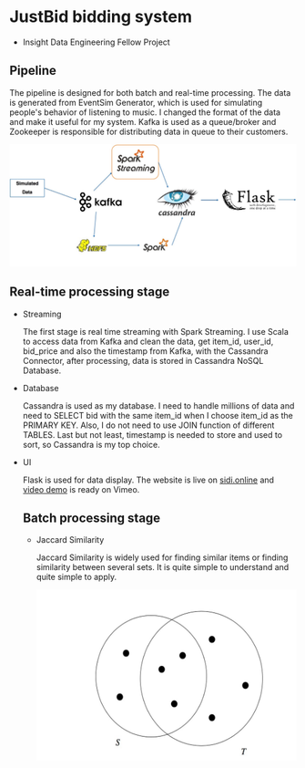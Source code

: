# JustBid bidding system
* Insight Data Engineering Fellow Project


## Pipeline

The pipeline is designed for both batch and real-time processing. The data is generated from EventSim Generator, which is used for simulating people's behavior of listening to music. I changed the format of the data and make it useful for my system. Kafka is used as a queue/broker and Zookeeper is responsible for distributing data in queue to their customers.

![alt tag](pics/pipeline.png)

## Real-time processing stage
* Streaming

  The first stage is real time streaming with Spark Streaming. I use Scala to access data from Kafka and clean the data, get item_id, user_id, bid_price and also the timestamp from Kafka, with the Cassandra Connector, after processing, data is stored in Cassandra NoSQL Database.
* Database

  Cassandra is used as my database. I need to handle millions of data and need to SELECT bid with the same item_id when I choose item_id as the PRIMARY KEY. Also, I do not need to use JOIN function of different TABLES. Last but not least, timestamp is needed to store and used to sort, so Cassandra is my top choice.
* UI

  Flask is used for data display. The website is live on [sidi.online](http://sidi.online) and [video demo](https://vimeo.com/173849615) is ready on Vimeo.
  
  ## Batch processing stage
  * Jaccard Similarity 
  
    Jaccard Similarity is widely used for finding similar items or finding similarity between several sets. It is quite simple to understand and quite simple to apply.

    <img src="pics/jaccard.png" height="300" align="middle" />

